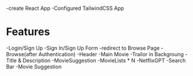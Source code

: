 #

-create React App
-Configured TailwindCSS App

# Features

-Login/Sign Up
-Sign In/Sign Up Form
-redirect to Browse Page
-Browse(after Authentication)
-Header
-Main Movie
-Trailor in Backgroung
-Title & Description
-MovieSuggestion
-MovieLists \* N
-NetflixGPT
-Search Bar
-Movie Suggestion
